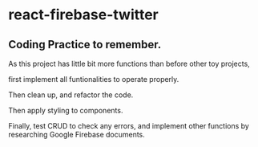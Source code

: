 # react-firebase-twitter

## Coding Practice to remember.

As this project has little bit more functions than before other toy projects,

first implement all funtionalities to operate properly.

Then clean up, and refactor the code.

Then apply styling to components.

Finally, test CRUD to check any errors, and implement other functions by researching Google Firebase documents.
